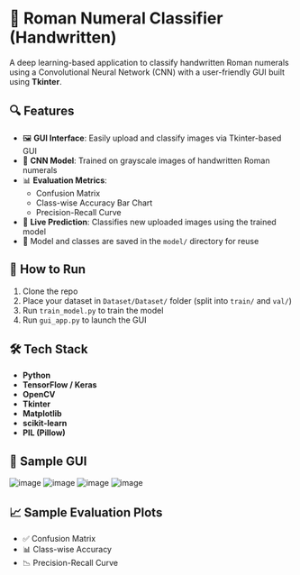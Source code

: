 # 🧠 Roman Numeral Classifier (Handwritten)

A deep learning-based application to classify handwritten Roman numerals using a Convolutional Neural Network (CNN) with a user-friendly GUI built using **Tkinter**.

## 🔍 Features

- 🖼️ **GUI Interface**: Easily upload and classify images via Tkinter-based GUI  
- 🤖 **CNN Model**: Trained on grayscale images of handwritten Roman numerals  
- 📊 **Evaluation Metrics**:  
  - Confusion Matrix  
  - Class-wise Accuracy Bar Chart  
  - Precision-Recall Curve  
- 🔄 **Live Prediction**: Classifies new uploaded images using the trained model  
- 📁 Model and classes are saved in the `model/` directory for reuse


## 🚀 How to Run

1. Clone the repo  
2. Place your dataset in `Dataset/Dataset/` folder (split into `train/` and `val/`)  
3. Run `train_model.py` to train the model  
4. Run `gui_app.py` to launch the GUI  

## 🛠️ Tech Stack

- **Python**
- **TensorFlow / Keras**
- **OpenCV**
- **Tkinter**
- **Matplotlib**
- **scikit-learn**
- **PIL (Pillow)**

## 📌 Sample GUI
![image](https://github.com/user-attachments/assets/e9fff948-a2b4-49d9-b391-297ea306aaee)
![image](https://github.com/user-attachments/assets/27bb8edf-75b2-46ac-b413-123f7885ed83)
![image](https://github.com/user-attachments/assets/b6e39319-11fe-4e68-9c48-b456cb55ab83)
![image](https://github.com/user-attachments/assets/05d78567-a912-4e5d-a65b-e2c470a7d105)

## 📈 Sample Evaluation Plots

- ✅ Confusion Matrix  
- 📊 Class-wise Accuracy  
- 📉 Precision-Recall Curve

